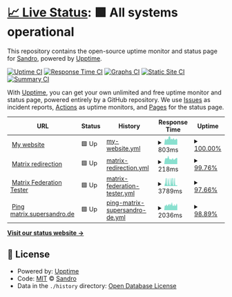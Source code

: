 # [📈 Live Status](https://upptime.supersandro.de): <!--live status--> **🟩 All systems operational**

This repository contains the open-source uptime monitor and status page for [Sandro](https://supersandro.de/), powered by [Upptime](https://github.com/upptime/upptime).

[![Uptime CI](https://github.com/SuperSandro2000/upptime/workflows/Uptime%20CI/badge.svg)](https://github.com/SuperSandro2000/upptime/actions?query=workflow%3A%22Uptime+CI%22)
[![Response Time CI](https://github.com/SuperSandro2000/upptime/workflows/Response%20Time%20CI/badge.svg)](https://github.com/SuperSandro2000/upptime/actions?query=workflow%3A%22Response+Time+CI%22)
[![Graphs CI](https://github.com/SuperSandro2000/upptime/workflows/Graphs%20CI/badge.svg)](https://github.com/SuperSandro2000/upptime/actions?query=workflow%3A%22Graphs+CI%22)
[![Static Site CI](https://github.com/SuperSandro2000/upptime/workflows/Static%20Site%20CI/badge.svg)](https://github.com/SuperSandro2000/upptime/actions?query=workflow%3A%22Static+Site+CI%22)
[![Summary CI](https://github.com/SuperSandro2000/upptime/workflows/Summary%20CI/badge.svg)](https://github.com/SuperSandro2000/upptime/actions?query=workflow%3A%22Summary+CI%22)

With [Upptime](https://upptime.js.org), you can get your own unlimited and free uptime monitor and status page, powered entirely by a GitHub repository. We use [Issues](https://github.com/SuperSandro2000/upptime/issues) as incident reports, [Actions](https://github.com/SuperSandro2000/upptime/actions) as uptime monitors, and [Pages](https://upptime.supersandro.de) for the status page.

<!--start: status pages-->
<!-- This summary is generated by Upptime (https://github.com/upptime/upptime) -->
<!-- Do not edit this manually, your changes will be overwritten -->
<!-- prettier-ignore -->
| URL | Status | History | Response Time | Uptime |
| --- | ------ | ------- | ------------- | ------ |
| <img alt="" src="https://icons.duckduckgo.com/ip3/supersandro.de.ico" height="13"> [My website](https://supersandro.de) | 🟩 Up | [my-website.yml](https://github.com/SuperSandro2000/upptime/commits/HEAD/history/my-website.yml) | <details><summary><img alt="Response time graph" src="./graphs/my-website/response-time-week.png" height="20"> 803ms</summary><br><a href="https://upptime.supersandro.de/history/my-website"><img alt="Response time 855" src="https://img.shields.io/endpoint?url=https%3A%2F%2Fraw.githubusercontent.com%2FSuperSandro2000%2Fupptime%2FHEAD%2Fapi%2Fmy-website%2Fresponse-time.json"></a><br><a href="https://upptime.supersandro.de/history/my-website"><img alt="24-hour response time 792" src="https://img.shields.io/endpoint?url=https%3A%2F%2Fraw.githubusercontent.com%2FSuperSandro2000%2Fupptime%2FHEAD%2Fapi%2Fmy-website%2Fresponse-time-day.json"></a><br><a href="https://upptime.supersandro.de/history/my-website"><img alt="7-day response time 803" src="https://img.shields.io/endpoint?url=https%3A%2F%2Fraw.githubusercontent.com%2FSuperSandro2000%2Fupptime%2FHEAD%2Fapi%2Fmy-website%2Fresponse-time-week.json"></a><br><a href="https://upptime.supersandro.de/history/my-website"><img alt="30-day response time 872" src="https://img.shields.io/endpoint?url=https%3A%2F%2Fraw.githubusercontent.com%2FSuperSandro2000%2Fupptime%2FHEAD%2Fapi%2Fmy-website%2Fresponse-time-month.json"></a><br><a href="https://upptime.supersandro.de/history/my-website"><img alt="1-year response time 873" src="https://img.shields.io/endpoint?url=https%3A%2F%2Fraw.githubusercontent.com%2FSuperSandro2000%2Fupptime%2FHEAD%2Fapi%2Fmy-website%2Fresponse-time-year.json"></a></details> | <details><summary><a href="https://upptime.supersandro.de/history/my-website">100.00%</a></summary><a href="https://upptime.supersandro.de/history/my-website"><img alt="All-time uptime 99.36%" src="https://img.shields.io/endpoint?url=https%3A%2F%2Fraw.githubusercontent.com%2FSuperSandro2000%2Fupptime%2FHEAD%2Fapi%2Fmy-website%2Fuptime.json"></a><br><a href="https://upptime.supersandro.de/history/my-website"><img alt="24-hour uptime 100.00%" src="https://img.shields.io/endpoint?url=https%3A%2F%2Fraw.githubusercontent.com%2FSuperSandro2000%2Fupptime%2FHEAD%2Fapi%2Fmy-website%2Fuptime-day.json"></a><br><a href="https://upptime.supersandro.de/history/my-website"><img alt="7-day uptime 100.00%" src="https://img.shields.io/endpoint?url=https%3A%2F%2Fraw.githubusercontent.com%2FSuperSandro2000%2Fupptime%2FHEAD%2Fapi%2Fmy-website%2Fuptime-week.json"></a><br><a href="https://upptime.supersandro.de/history/my-website"><img alt="30-day uptime 98.97%" src="https://img.shields.io/endpoint?url=https%3A%2F%2Fraw.githubusercontent.com%2FSuperSandro2000%2Fupptime%2FHEAD%2Fapi%2Fmy-website%2Fuptime-month.json"></a><br><a href="https://upptime.supersandro.de/history/my-website"><img alt="1-year uptime 98.90%" src="https://img.shields.io/endpoint?url=https%3A%2F%2Fraw.githubusercontent.com%2FSuperSandro2000%2Fupptime%2FHEAD%2Fapi%2Fmy-website%2Fuptime-year.json"></a></details>
| <img alt="" src="https://icons.duckduckgo.com/ip3/supersandro.de.ico" height="13"> [Matrix redirection](https://supersandro.de/_matrix/key/v2/server) | 🟩 Up | [matrix-redirection.yml](https://github.com/SuperSandro2000/upptime/commits/HEAD/history/matrix-redirection.yml) | <details><summary><img alt="Response time graph" src="./graphs/matrix-redirection/response-time-week.png" height="20"> 218ms</summary><br><a href="https://upptime.supersandro.de/history/matrix-redirection"><img alt="Response time 301" src="https://img.shields.io/endpoint?url=https%3A%2F%2Fraw.githubusercontent.com%2FSuperSandro2000%2Fupptime%2FHEAD%2Fapi%2Fmatrix-redirection%2Fresponse-time.json"></a><br><a href="https://upptime.supersandro.de/history/matrix-redirection"><img alt="24-hour response time 222" src="https://img.shields.io/endpoint?url=https%3A%2F%2Fraw.githubusercontent.com%2FSuperSandro2000%2Fupptime%2FHEAD%2Fapi%2Fmatrix-redirection%2Fresponse-time-day.json"></a><br><a href="https://upptime.supersandro.de/history/matrix-redirection"><img alt="7-day response time 218" src="https://img.shields.io/endpoint?url=https%3A%2F%2Fraw.githubusercontent.com%2FSuperSandro2000%2Fupptime%2FHEAD%2Fapi%2Fmatrix-redirection%2Fresponse-time-week.json"></a><br><a href="https://upptime.supersandro.de/history/matrix-redirection"><img alt="30-day response time 269" src="https://img.shields.io/endpoint?url=https%3A%2F%2Fraw.githubusercontent.com%2FSuperSandro2000%2Fupptime%2FHEAD%2Fapi%2Fmatrix-redirection%2Fresponse-time-month.json"></a><br><a href="https://upptime.supersandro.de/history/matrix-redirection"><img alt="1-year response time 276" src="https://img.shields.io/endpoint?url=https%3A%2F%2Fraw.githubusercontent.com%2FSuperSandro2000%2Fupptime%2FHEAD%2Fapi%2Fmatrix-redirection%2Fresponse-time-year.json"></a></details> | <details><summary><a href="https://upptime.supersandro.de/history/matrix-redirection">99.76%</a></summary><a href="https://upptime.supersandro.de/history/matrix-redirection"><img alt="All-time uptime 99.33%" src="https://img.shields.io/endpoint?url=https%3A%2F%2Fraw.githubusercontent.com%2FSuperSandro2000%2Fupptime%2FHEAD%2Fapi%2Fmatrix-redirection%2Fuptime.json"></a><br><a href="https://upptime.supersandro.de/history/matrix-redirection"><img alt="24-hour uptime 100.00%" src="https://img.shields.io/endpoint?url=https%3A%2F%2Fraw.githubusercontent.com%2FSuperSandro2000%2Fupptime%2FHEAD%2Fapi%2Fmatrix-redirection%2Fuptime-day.json"></a><br><a href="https://upptime.supersandro.de/history/matrix-redirection"><img alt="7-day uptime 99.76%" src="https://img.shields.io/endpoint?url=https%3A%2F%2Fraw.githubusercontent.com%2FSuperSandro2000%2Fupptime%2FHEAD%2Fapi%2Fmatrix-redirection%2Fuptime-week.json"></a><br><a href="https://upptime.supersandro.de/history/matrix-redirection"><img alt="30-day uptime 99.27%" src="https://img.shields.io/endpoint?url=https%3A%2F%2Fraw.githubusercontent.com%2FSuperSandro2000%2Fupptime%2FHEAD%2Fapi%2Fmatrix-redirection%2Fuptime-month.json"></a><br><a href="https://upptime.supersandro.de/history/matrix-redirection"><img alt="1-year uptime 98.47%" src="https://img.shields.io/endpoint?url=https%3A%2F%2Fraw.githubusercontent.com%2FSuperSandro2000%2Fupptime%2FHEAD%2Fapi%2Fmatrix-redirection%2Fuptime-year.json"></a></details>
| <img alt="" src="https://icons.duckduckgo.com/ip3/federationtester.matrix.org.ico" height="13"> [Matrix Federation Tester](https://federationtester.matrix.org/api/report?server_name=supersandro.de) | 🟩 Up | [matrix-federation-tester.yml](https://github.com/SuperSandro2000/upptime/commits/HEAD/history/matrix-federation-tester.yml) | <details><summary><img alt="Response time graph" src="./graphs/matrix-federation-tester/response-time-week.png" height="20"> 3789ms</summary><br><a href="https://upptime.supersandro.de/history/matrix-federation-tester"><img alt="Response time 4269" src="https://img.shields.io/endpoint?url=https%3A%2F%2Fraw.githubusercontent.com%2FSuperSandro2000%2Fupptime%2FHEAD%2Fapi%2Fmatrix-federation-tester%2Fresponse-time.json"></a><br><a href="https://upptime.supersandro.de/history/matrix-federation-tester"><img alt="24-hour response time 1556" src="https://img.shields.io/endpoint?url=https%3A%2F%2Fraw.githubusercontent.com%2FSuperSandro2000%2Fupptime%2FHEAD%2Fapi%2Fmatrix-federation-tester%2Fresponse-time-day.json"></a><br><a href="https://upptime.supersandro.de/history/matrix-federation-tester"><img alt="7-day response time 3789" src="https://img.shields.io/endpoint?url=https%3A%2F%2Fraw.githubusercontent.com%2FSuperSandro2000%2Fupptime%2FHEAD%2Fapi%2Fmatrix-federation-tester%2Fresponse-time-week.json"></a><br><a href="https://upptime.supersandro.de/history/matrix-federation-tester"><img alt="30-day response time 4054" src="https://img.shields.io/endpoint?url=https%3A%2F%2Fraw.githubusercontent.com%2FSuperSandro2000%2Fupptime%2FHEAD%2Fapi%2Fmatrix-federation-tester%2Fresponse-time-month.json"></a><br><a href="https://upptime.supersandro.de/history/matrix-federation-tester"><img alt="1-year response time 4223" src="https://img.shields.io/endpoint?url=https%3A%2F%2Fraw.githubusercontent.com%2FSuperSandro2000%2Fupptime%2FHEAD%2Fapi%2Fmatrix-federation-tester%2Fresponse-time-year.json"></a></details> | <details><summary><a href="https://upptime.supersandro.de/history/matrix-federation-tester">97.66%</a></summary><a href="https://upptime.supersandro.de/history/matrix-federation-tester"><img alt="All-time uptime 99.81%" src="https://img.shields.io/endpoint?url=https%3A%2F%2Fraw.githubusercontent.com%2FSuperSandro2000%2Fupptime%2FHEAD%2Fapi%2Fmatrix-federation-tester%2Fuptime.json"></a><br><a href="https://upptime.supersandro.de/history/matrix-federation-tester"><img alt="24-hour uptime 99.15%" src="https://img.shields.io/endpoint?url=https%3A%2F%2Fraw.githubusercontent.com%2FSuperSandro2000%2Fupptime%2FHEAD%2Fapi%2Fmatrix-federation-tester%2Fuptime-day.json"></a><br><a href="https://upptime.supersandro.de/history/matrix-federation-tester"><img alt="7-day uptime 97.66%" src="https://img.shields.io/endpoint?url=https%3A%2F%2Fraw.githubusercontent.com%2FSuperSandro2000%2Fupptime%2FHEAD%2Fapi%2Fmatrix-federation-tester%2Fuptime-week.json"></a><br><a href="https://upptime.supersandro.de/history/matrix-federation-tester"><img alt="30-day uptime 96.83%" src="https://img.shields.io/endpoint?url=https%3A%2F%2Fraw.githubusercontent.com%2FSuperSandro2000%2Fupptime%2FHEAD%2Fapi%2Fmatrix-federation-tester%2Fuptime-month.json"></a><br><a href="https://upptime.supersandro.de/history/matrix-federation-tester"><img alt="1-year uptime 99.19%" src="https://img.shields.io/endpoint?url=https%3A%2F%2Fraw.githubusercontent.com%2FSuperSandro2000%2Fupptime%2FHEAD%2Fapi%2Fmatrix-federation-tester%2Fuptime-year.json"></a></details>
| <img alt="" src="https://icons.duckduckgo.com/ip3/null.ico" height="13"> [Ping matrix.supersandro.de](matrix.supersandro.de) | 🟩 Up | [ping-matrix-supersandro-de.yml](https://github.com/SuperSandro2000/upptime/commits/HEAD/history/ping-matrix-supersandro-de.yml) | <details><summary><img alt="Response time graph" src="./graphs/ping-matrix-supersandro-de/response-time-week.png" height="20"> 2036ms</summary><br><a href="https://upptime.supersandro.de/history/ping-matrix-supersandro-de"><img alt="Response time 1984" src="https://img.shields.io/endpoint?url=https%3A%2F%2Fraw.githubusercontent.com%2FSuperSandro2000%2Fupptime%2FHEAD%2Fapi%2Fping-matrix-supersandro-de%2Fresponse-time.json"></a><br><a href="https://upptime.supersandro.de/history/ping-matrix-supersandro-de"><img alt="24-hour response time 1864" src="https://img.shields.io/endpoint?url=https%3A%2F%2Fraw.githubusercontent.com%2FSuperSandro2000%2Fupptime%2FHEAD%2Fapi%2Fping-matrix-supersandro-de%2Fresponse-time-day.json"></a><br><a href="https://upptime.supersandro.de/history/ping-matrix-supersandro-de"><img alt="7-day response time 2036" src="https://img.shields.io/endpoint?url=https%3A%2F%2Fraw.githubusercontent.com%2FSuperSandro2000%2Fupptime%2FHEAD%2Fapi%2Fping-matrix-supersandro-de%2Fresponse-time-week.json"></a><br><a href="https://upptime.supersandro.de/history/ping-matrix-supersandro-de"><img alt="30-day response time 2061" src="https://img.shields.io/endpoint?url=https%3A%2F%2Fraw.githubusercontent.com%2FSuperSandro2000%2Fupptime%2FHEAD%2Fapi%2Fping-matrix-supersandro-de%2Fresponse-time-month.json"></a><br><a href="https://upptime.supersandro.de/history/ping-matrix-supersandro-de"><img alt="1-year response time 1997" src="https://img.shields.io/endpoint?url=https%3A%2F%2Fraw.githubusercontent.com%2FSuperSandro2000%2Fupptime%2FHEAD%2Fapi%2Fping-matrix-supersandro-de%2Fresponse-time-year.json"></a></details> | <details><summary><a href="https://upptime.supersandro.de/history/ping-matrix-supersandro-de">98.89%</a></summary><a href="https://upptime.supersandro.de/history/ping-matrix-supersandro-de"><img alt="All-time uptime 99.28%" src="https://img.shields.io/endpoint?url=https%3A%2F%2Fraw.githubusercontent.com%2FSuperSandro2000%2Fupptime%2FHEAD%2Fapi%2Fping-matrix-supersandro-de%2Fuptime.json"></a><br><a href="https://upptime.supersandro.de/history/ping-matrix-supersandro-de"><img alt="24-hour uptime 100.00%" src="https://img.shields.io/endpoint?url=https%3A%2F%2Fraw.githubusercontent.com%2FSuperSandro2000%2Fupptime%2FHEAD%2Fapi%2Fping-matrix-supersandro-de%2Fuptime-day.json"></a><br><a href="https://upptime.supersandro.de/history/ping-matrix-supersandro-de"><img alt="7-day uptime 98.89%" src="https://img.shields.io/endpoint?url=https%3A%2F%2Fraw.githubusercontent.com%2FSuperSandro2000%2Fupptime%2FHEAD%2Fapi%2Fping-matrix-supersandro-de%2Fuptime-week.json"></a><br><a href="https://upptime.supersandro.de/history/ping-matrix-supersandro-de"><img alt="30-day uptime 99.38%" src="https://img.shields.io/endpoint?url=https%3A%2F%2Fraw.githubusercontent.com%2FSuperSandro2000%2Fupptime%2FHEAD%2Fapi%2Fping-matrix-supersandro-de%2Fuptime-month.json"></a><br><a href="https://upptime.supersandro.de/history/ping-matrix-supersandro-de"><img alt="1-year uptime 98.52%" src="https://img.shields.io/endpoint?url=https%3A%2F%2Fraw.githubusercontent.com%2FSuperSandro2000%2Fupptime%2FHEAD%2Fapi%2Fping-matrix-supersandro-de%2Fuptime-year.json"></a></details>

<!--end: status pages-->

[**Visit our status website →**](https://upptime.supersandro.de)

## 📄 License

- Powered by: [Upptime](https://github.com/upptime/upptime)
- Code: [MIT](./LICENSE) © [Sandro](https://supersandro.de/)
- Data in the `./history` directory: [Open Database License](https://opendatacommons.org/licenses/odbl/1-0/)
